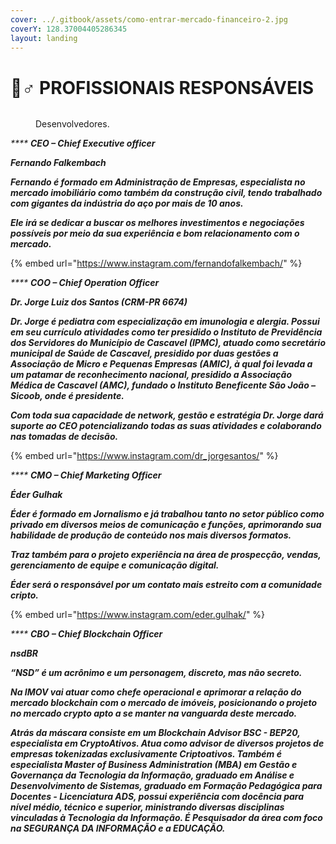 ```yaml
---
cover: ../.gitbook/assets/como-entrar-mercado-financeiro-2.jpg
coverY: 128.37004405286345
layout: landing
---
```


# 🤵♂ PROFISSIONAIS RESPONSÁVEIS

<figure><img src="../.gitbook/assets/image (16).png" alt=""><figcaption><p>Desenvolvedores.</p></figcaption></figure>

_****_<img src="../.gitbook/assets/image (11).png" alt="" data-size="line"> _**CEO – Chief Executive officer**_

_**Fernando Falkembach**_

&#x20;_**Fernando é formado em Administração de Empresas, especialista no mercado imobiliário como também da construção civil, tendo trabalhado com gigantes da indústria do aço por mais de 10 anos.**_

_**Ele irá se dedicar a buscar os melhores investimentos e negociações possíveis por meio da sua experiência e bom relacionamento com o mercado.**_

{% embed url="https://www.instagram.com/fernandofalkembach/" %}

_****_<img src="../.gitbook/assets/image (1) (1).png" alt="" data-size="line"> _**COO – Chief Operation Officer**_

_**Dr. Jorge Luiz dos Santos (CRM-PR 6674)**_

&#x20;_**Dr. Jorge é pediatra com especialização em imunologia e alergia. Possui em seu currículo atividades como ter presidido o Instituto de Previdência dos Servidores do Município de Cascavel (IPMC), atuado como secretário municipal de Saúde de Cascavel, presidido por duas gestões a Associação de Micro e Pequenas Empresas (AMIC), à qual foi levada a um patamar de reconhecimento nacional, presidido a Associação Médica de Cascavel (AMC), fundado o Instituto Beneficente São João – Sicoob, onde é presidente.**_

_**Com toda sua capacidade de network, gestão e estratégia Dr. Jorge dará suporte ao CEO potencializando todas as suas atividades e colaborando nas tomadas de decisão.**_

{% embed url="https://www.instagram.com/dr_jorgesantos/" %}

_****_<img src="../.gitbook/assets/image (3).png" alt="" data-size="line"> _**CMO – Chief Marketing Officer**_

_**Éder Gulhak**_

&#x20;_**Éder é formado em Jornalismo e já trabalhou tanto no setor público como privado em diversos meios de comunicação e funções, aprimorando sua habilidade de produção de conteúdo nos mais diversos formatos.**_

&#x20;_**Traz também para o projeto experiência na área de prospecção, vendas, gerenciamento de equipe e comunicação digital.**_

&#x20;_**Éder será o responsável por um contato mais estreito com a comunidade cripto.**_

{% embed url="https://www.instagram.com/eder.gulhak/" %}

_****_<img src="../.gitbook/assets/nsdBR - Perfil.jpg" alt="" data-size="line"> _**CBO – Chief Blockchain Officer**_

_**nsdBR**_

&#x20;_**“NSD” é um acrônimo e um personagem, discreto, mas não secreto.**_

&#x20;_**Na IMOV vai atuar como chefe operacional e aprimorar a relação do mercado blockchain com o mercado de imóveis, posicionando o projeto no mercado crypto apto a se manter na vanguarda deste mercado.**_

&#x20;_**Atrás da máscara consiste em um Blockchain Advisor BSC - BEP20, especialista em CryptoAtivos. Atua como advisor de diversos projetos de empresas tokenizadas exclusivamente Criptoativos. Também é especialista Master of Business Administration (MBA) em Gestão e Governança da Tecnologia da Informação, graduado em Análise e Desenvolvimento de Sistemas, graduado em Formação Pedagógica para Docentes - Licenciatura ADS, possui experiência com docência para nível médio, técnico e superior, ministrando diversas disciplinas vinculadas à Tecnologia da Informação. É Pesquisador da área com foco na SEGURANÇA DA INFORMAÇÃO e a EDUCAÇÃO.**_
